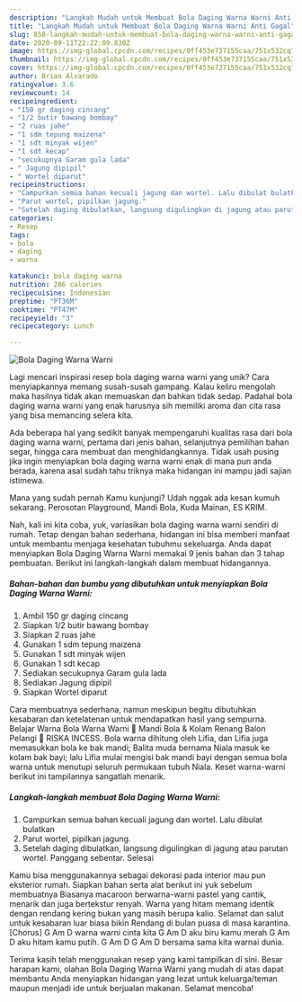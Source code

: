 ```yaml
---
description: "Langkah Mudah untuk Membuat Bola Daging Warna Warni Anti Gagal"
title: "Langkah Mudah untuk Membuat Bola Daging Warna Warni Anti Gagal"
slug: 850-langkah-mudah-untuk-membuat-bola-daging-warna-warni-anti-gagal
date: 2020-09-11T22:22:09.830Z
image: https://img-global.cpcdn.com/recipes/0ff453e737155caa/751x532cq70/bola-daging-warna-warni-foto-resep-utama.jpg
thumbnail: https://img-global.cpcdn.com/recipes/0ff453e737155caa/751x532cq70/bola-daging-warna-warni-foto-resep-utama.jpg
cover: https://img-global.cpcdn.com/recipes/0ff453e737155caa/751x532cq70/bola-daging-warna-warni-foto-resep-utama.jpg
author: Brian Alvarado
ratingvalue: 3.6
reviewcount: 14
recipeingredient:
- "150 gr daging cincang"
- "1/2 butir bawang bombay"
- "2 ruas jahe"
- "1 sdm tepung maizena"
- "1 sdt minyak wijen"
- "1 sdt kecap"
- "secukupnya Garam gula lada"
- " Jagung dipipil"
- " Wortel diparut"
recipeinstructions:
- "Campurkan semua bahan kecuali jagung dan wortel. Lalu dibulat bulatkan"
- "Parut wortel, pipilkan jagung."
- "Setelah daging dibulatkan, langsung digulingkan di jagung atau parutan wortel. Panggang sebentar. Selesai"
categories:
- Resep
tags:
- bola
- daging
- warna

katakunci: bola daging warna 
nutrition: 286 calories
recipecuisine: Indonesian
preptime: "PT36M"
cooktime: "PT47M"
recipeyield: "3"
recipecategory: Lunch

---
```



![Bola Daging Warna Warni](https://img-global.cpcdn.com/recipes/0ff453e737155caa/751x532cq70/bola-daging-warna-warni-foto-resep-utama.jpg)

Lagi mencari inspirasi resep bola daging warna warni yang unik? Cara menyiapkannya memang susah-susah gampang. Kalau keliru mengolah maka hasilnya tidak akan memuaskan dan bahkan tidak sedap. Padahal bola daging warna warni yang enak harusnya sih memiliki aroma dan cita rasa yang bisa memancing selera kita.

Ada beberapa hal yang sedikit banyak mempengaruhi kualitas rasa dari bola daging warna warni, pertama dari jenis bahan, selanjutnya pemilihan bahan segar, hingga cara membuat dan menghidangkannya. Tidak usah pusing jika ingin menyiapkan bola daging warna warni enak di mana pun anda berada, karena asal sudah tahu triknya maka hidangan ini mampu jadi sajian istimewa.

Mana yang sudah pernah Kamu kunjungi? Udah nggak ada kesan kumuh sekarang. Perosotan Playground, Mandi Bola, Kuda Mainan, ES KRIM.


Nah, kali ini kita coba, yuk, variasikan bola daging warna warni sendiri di rumah. Tetap dengan bahan sederhana, hidangan ini bisa memberi manfaat untuk membantu menjaga kesehatan tubuhmu sekeluarga. Anda dapat menyiapkan Bola Daging Warna Warni memakai 9 jenis bahan dan 3 tahap pembuatan. Berikut ini langkah-langkah dalam membuat hidangannya.

<!--inarticleads1-->

##### Bahan-bahan dan bumbu yang dibutuhkan untuk menyiapkan Bola Daging Warna Warni:

1. Ambil 150 gr daging cincang
1. Siapkan 1/2 butir bawang bombay
1. Siapkan 2 ruas jahe
1. Gunakan 1 sdm tepung maizena
1. Gunakan 1 sdt minyak wijen
1. Gunakan 1 sdt kecap
1. Sediakan secukupnya Garam gula lada
1. Sediakan  Jagung dipipil
1. Siapkan  Wortel diparut


Cara membuatnya sederhana, namun meskipun begitu dibutuhkan kesabaran dan ketelatenan untuk mendapatkan hasil yang sempurna. Belajar Warna Bola Warna Warni 💞 Mandi Bola &amp; Kolam Renang Balon Pelangi 💞 RISKA INCESS. Bola warna dihitung oleh Lifia, dan Lifia juga memasukkan bola ke bak mandi; Balita muda bernama Niala masuk ke kolam bak bayi; lalu Lifia mulai mengisi bak mandi bayi dengan semua bola warna untuk menutupi seluruh permukaan tubuh Niala. Keset warna-warni berikut ini tampilannya sangatlah menarik. 

<!--inarticleads2-->

##### Langkah-langkah membuat Bola Daging Warna Warni:

1. Campurkan semua bahan kecuali jagung dan wortel. Lalu dibulat bulatkan
1. Parut wortel, pipilkan jagung.
1. Setelah daging dibulatkan, langsung digulingkan di jagung atau parutan wortel. Panggang sebentar. Selesai


Kamu bisa menggunakannya sebagai dekorasi pada interior mau pun eksterior rumah. Siapkan bahan serta alat berikut ini yuk sebelum membuatnya  Biasanya macaroon berwarna-warni pastel yang cantik, menarik dan juga bertekstur renyah. Warna yang hitam memang identik dengan rendang kering bukan yang masih berupa kalio. Selamat dan salut untuk kesabaran luar biasa bikin Rendang di bulan puasa di masa karantina. [Chorus] G Am D warna warni cinta kita G Am D aku biru kamu merah G Am D aku hitam kamu putih. G Am D G Am D bersama sama kita warnai dunia. 

Terima kasih telah menggunakan resep yang kami tampilkan di sini. Besar harapan kami, olahan Bola Daging Warna Warni yang mudah di atas dapat membantu Anda menyiapkan hidangan yang lezat untuk keluarga/teman maupun menjadi ide untuk berjualan makanan. Selamat mencoba!
